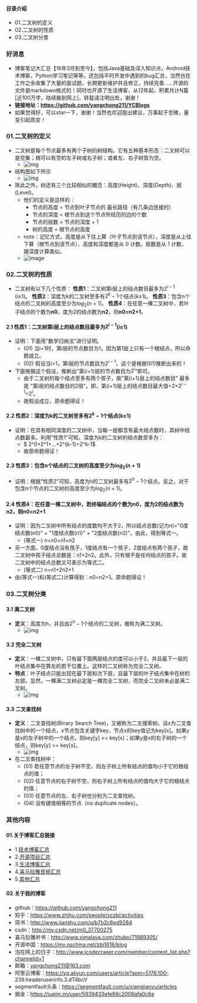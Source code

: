 #### 目录介绍
- 01.二叉树的定义
- 02.二叉树的性质
- 03.二叉树分类




### 好消息
- 博客笔记大汇总【16年3月到至今】，包括Java基础及深入知识点，Android技术博客，Python学习笔记等等，还包括平时开发中遇到的bug汇总，当然也在工作之余收集了大量的面试题，长期更新维护并且修正，持续完善……开源的文件是markdown格式的！同时也开源了生活博客，从12年起，积累共计N篇[近100万字，陆续搬到网上]，转载请注明出处，谢谢！
- **链接地址：https://github.com/yangchong211/YCBlogs**
- 如果觉得好，可以star一下，谢谢！当然也欢迎提出建议，万事起于忽微，量变引起质变！


### 01.二叉树的定义
- 二叉树是每个节点最多有两个子树的树结构。它有五种基本形态：二叉树可以是空集；根可以有空的左子树或右子树；或者左、右子树皆为空。
    - ![img](http://images.cnitblog.com/i/497634/201403/270929530778327.jpg)
- 结构图如下所示
    - ![img](https://upload-images.jianshu.io/upload_images/11989479-edf9b7942b28b664.jpg)
- 除此之外，树还有三个比较相似的概念：高度(Height)、深度(Depth)、层(Level)。
    - 他们的定义是这样的：
        - 节点的高度 = 节点到叶子节点的 最长路径（有几条边连接的）
        - 节点的深度 = 根节点到这个节点所经历的边的个数
        - 节点的层数 = 节点的深度 + 1
        - 树的高度 = 根节点的高度
    - note：记忆方式，高度是从下往上算（叶子节点到该节点），深度是从上往下算（根节点到该节点）、高度和深度都是从 0 计数。层数是从 1 计数，跟深度计算类似。
    - ![image](https://img-blog.csdnimg.cn/20190123125011253.jpeg)




### 02.二叉树的性质
- 二叉树有以下几个性质：
**性质1**：二叉树第i层上的结点数目最多为$2^{i-1}$ (i≥1)。
**性质2**：深度为k的二叉树至多有$2^k - 1$个结点(k≥1)。
**性质3**：包含n个结点的二叉树的高度至少为$log_2(n+1)$。
**性质4**：在任意一棵二叉树中，若叶子结点的个数为**n0**，度为2的结点数为**n2**，则**n0=n2+1**。

#### **2.1 性质1：二叉树第i层上的结点数目最多为**$2^{i-1}$(i≥1)
- 证明：下面用"数学归纳法"进行证明。
    - (01) 当i=1时，第i层的节点数目为1。因为第1层上只有一个根结点，所以命题成立。
    - (02) 假设当i>1，第i层的节点数目为$2^{i-1}$。这个是根据(01)推断出来的！
- 下面根据这个假设，推断出"第(i+1)层的节点数目为$2^{i}$"即可。
    - 由于二叉树的每个结点至多有两个孩子，故"第(i+1)层上的结点数目" 最多是 "第i层的结点数目的2倍"。即，第(i+1)层上的结点数目最大值=2×$2^{i-1}$=$2^{i}$。
    - 故假设成立，原命题得证！ 



#### **2.2 性质2：深度为k的二叉树至多有$2^{k}-1$个结点(k≥1)**
- 证明：在具有相同深度的二叉树中，当每一层都含有最大结点数时，其树中结点数最多。利用"性质1"可知，深度为k的二叉树的结点数至多为：
    - $ 2^0+2^1+…+2^{k-1}=2^k-1$
    - 故原命题得证！ 



#### **2.3 性质3：包含n个结点的二叉树的高度至少为$log_2(n+1)$**
- 证明：根据"性质2"可知，高度为h的二叉树最多有$2^{h}-1$个结点。反之，对于包含n个节点的二叉树的高度至少为$log_2(n+1)$。



#### **2.4 性质4：在任意一棵二叉树中，若终端结点的个数为n0，度为2的结点数为n2，则n0=n2+1**
- 证明：因为二叉树中所有结点的度数均不大于2，所以结点总数(记为n)="0度结点数(n0)" + "1度结点数(n1)" + "2度结点数(n2)"。由此，得到等式一。
    - (等式一) n=n0+n1+n2
- 另一方面，0度结点没有孩子，1度结点有一个孩子，2度结点有两个孩子，故二叉树中孩子结点总数是：n1+2n2。此外，只有根不是任何结点的孩子。故二叉树中的结点总数又可表示为等式二。
    - (等式二) n=n1+2n2+1
- 由(等式一)和(等式二)计算得到：n0=n2+1。原命题得证！


### 03.二叉树分类
#### **3.1 满二叉树**
- **定义**：高度为h，并且由$2^{h}-1$个结点的二叉树，被称为满二叉树。
    - ![img](http://images.cnitblog.com/i/497634/201403/270930282184259.jpg)

 

#### **3.2 完全二叉树**
- **定义**：一棵二叉树中，只有最下面两层结点的度可以小于2，并且最下一层的叶结点集中在靠左的若干位置上。这样的二叉树称为完全二叉树。
- **特点**：叶子结点只能出现在最下层和次下层，且最下层的叶子结点集中在树的左部。显然，一棵满二叉树必定是一棵完全二叉树，而完全二叉树未必是满二叉树。
    - ![img](http://images.cnitblog.com/i/497634/201403/270931211084932.jpg)

 

#### **3.3 二叉查找树**
- **定义**：二叉查找树(Binary Search Tree)，又被称为二叉搜索树。设x为二叉查找树中的一个结点，x节点包含关键字key，节点x的key值记为key[x]。如果y是x的左子树中的一个结点，则key[y] <= key[x]；如果y是x的右子树的一个结点，则key[y] >= key[x]。
    - ![img](http://images.cnitblog.com/i/497634/201403/270932052801072.jpg)
- 在二叉查找树中：
    - (01) 若任意节点的左子树不空，则左子树上所有结点的值均小于它的根结点的值；
    - (02) 任意节点的右子树不空，则右子树上所有结点的值均大于它的根结点的值；
    - (03) 任意节点的左、右子树也分别为二叉查找树。
    - (04) 没有键值相等的节点（no duplicate nodes）。









### 其他内容
#### 01.关于博客汇总链接
- 1.[技术博客汇总](https://www.jianshu.com/p/614cb839182c)
- 2.[开源项目汇总](https://blog.csdn.net/m0_37700275/article/details/80863574)
- 3.[生活博客汇总](https://blog.csdn.net/m0_37700275/article/details/79832978)
- 4.[喜马拉雅音频汇总](https://www.jianshu.com/p/f665de16d1eb)
- 5.[其他汇总](https://www.jianshu.com/p/53017c3fc75d)



#### 02.关于我的博客
- github：https://github.com/yangchong211
- 知乎：https://www.zhihu.com/people/yczbj/activities
- 简书：http://www.jianshu.com/u/b7b2c6ed9284
- csdn：http://my.csdn.net/m0_37700275
- 喜马拉雅听书：http://www.ximalaya.com/zhubo/71989305/
- 开源中国：https://my.oschina.net/zbj1618/blog
- 泡在网上的日子：http://www.jcodecraeer.com/member/content_list.php?channelid=1
- 邮箱：yangchong211@163.com
- 阿里云博客：https://yq.aliyun.com/users/article?spm=5176.100- 239.headeruserinfo.3.dT4bcV
- segmentfault头条：https://segmentfault.com/u/xiangjianyu/articles
- 掘金：https://juejin.im/user/5939433efe88c2006afa0c6e


















